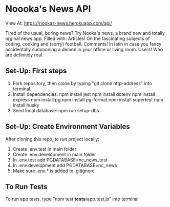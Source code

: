 # Noooka's News API

View At: https://nookas-news.herokuapp.com/api/

Tired of the usual, boring news? Try Nooka's news, a brand new and totally orginal news app.
Filled with:
Articles! On the fascinating subjects of coding, cooking and (sorry) football.
Comments! In latin in case you fancy accidentally summoning a demon in your office or living room.
Users! Who are definitely real.

## Set-Up: First steps

1. Fork repository, then clone by typing "git clone http-address" into terminal.
2. Install dependencies:
npm install jest
npm install dotenv
npm install express
npm install pg
npm install pg-format
npm install supertest
npm install husky
3. Seed local database:
npm run setup-dbs

## Set-Up: Create Environment Variables

After cloning this repo, to run project locally:

1. Create .env.test in main folder
2. Create .env.development in main folder
3. In .env.test add PGDATABASE=nc_news_test
4. In .env.development add PGDATABASE=nc_news
5. Make sure .env.* is added to .gitignore

## To Run Tests

To run app tests, type "npm test __tests__/app.test.js" into terminal